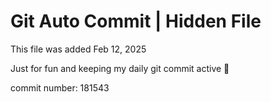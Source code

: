 # Git Auto Commit | Hidden File

This file was added Feb 12, 2025

Just for fun and keeping my daily git commit active 🤪

commit number: 181543
